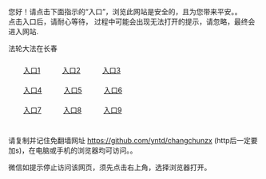 您好！请点击下面指示的“入口”，浏览此网站是安全的，且为您带来平安。。 <br/>
点击入口后，请耐心等待， 过程中可能会出现无法打开的提示，请忽略，最终会进入网站. </br>

法轮大法在长春<br/>
<div style="padding:10px"><a style="margin:20px" target="_blank" href="https://d2bkl0mi4kmkx0.cloudfront.net/2Qpsp?bjbswkr" id="ccLink1" rel="nofollow">入口1</a> <a target="_blank" style="margin:20px" href="https://d3jvj9d4kwzcgd.cloudfront.net/2Qpsp?bjbiiauj" id="ccLink2" rel="nofollow">入口2</a> <a style="margin:20px" target="_blank" href="https://d1xx9nzbgv9cw0.cloudfront.net/2Qpsp?dexzl" id="ccLink3" rel="nofollow">入口3</a></div>

<div style="padding:10px" ><a style="margin:20px" target="_blank" href="https://d2bkl0mi4kmkx0.cloudfront.net/2Qpsp?bjbswkr" id="ccLink4" rel="nofollow">入口4</a> <a style="margin:20px" href="https://d3jvj9d4kwzcgd.cloudfront.net/2Qpsp?bjbiiauj" target="_blank" id="ccLink5" rel="nofollow">入口5</a> <a style="margin:20px" href="https://d1xx9nzbgv9cw0.cloudfront.net/2Qpsp?dexzl" target="_blank" id="ccLink6" rel="nofollow">入口6</a></div>

<div style="padding:10px"><a style="margin:20px" target="_blank" href="https://d2bkl0mi4kmkx0.cloudfront.net/2Qpsp?bjbswkr" id="ccLink7" rel="nofollow">入口7</a> <a style="margin:20px" href="https://d3jvj9d4kwzcgd.cloudfront.net/2Qpsp?bjbiiauj" target="_blank" id="ccLink8" rel="nofollow">入口8</a> <a style="margin:20px" target="_blank" href="https://d1xx9nzbgv9cw0.cloudfront.net/2Qpsp?dexzl" id="ccLink9" rel="nofollow">入口9</a></div>

<br/>



请复制并记住免翻墙网址 https://github.com/yntd/changchunzx (http后一定要加s)，在电脑或手机的浏览器均可访问。。<br/>

微信如提示停止访问该网页，须先点击右上角，选择浏览器打开。
